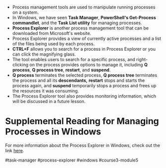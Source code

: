 -   Process management tools are used to manipulate running processes on a system.
-   In Windows, we have seen **Task Manager**, **PowerShell's Get-Process commandlet**, and the **Task List utility** for managing processes.
-   **Process Explorer** is another process management tool that can be downloaded from Microsoft's website.
-   Process Explorer provides a view of currently active processes and a list of the files being used by each process.
-  **CTRL+F** allows you to search for a process in Process Explorer or you can click the magnifying glass.
-   The tool enables users to search for a specific process, and right-clicking on the process provides options to manage it, including **Q process**, **Q process tree**, **restart**, and **suspend**.
-   **Q process** terminates the selected process, **Q process tree** terminates the process and all its **descendants,** **restart** stops and starts the process again, and **suspend** temporarily stops a process and frees up the resources it was consuming.
-   The Process Explorer tool also provides monitoring information, which will be discussed in a future lesson.

# Supplemental Reading for Managing Processes in Windows

For more information about the Process Explorer in Windows, check out the link [here](https://docs.microsoft.com/en-us/sysinternals/downloads/process-explorer).

#task-manager #process-explorer #windows #course3-module5 